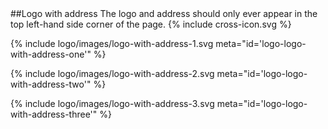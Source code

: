<section id="logo-page-logo-with-address-incorrect">
</section>
##Logo with address
The logo and address should only ever appear in the top left-hand side corner of the page.
{% include cross-icon.svg %}

{% include logo/images/logo-with-address-1.svg meta="id='logo-logo-with-address-one'" %}

{% include logo/images/logo-with-address-2.svg meta="id='logo-logo-with-address-two'" %}

{% include logo/images/logo-with-address-3.svg meta="id='logo-logo-with-address-three'" %}